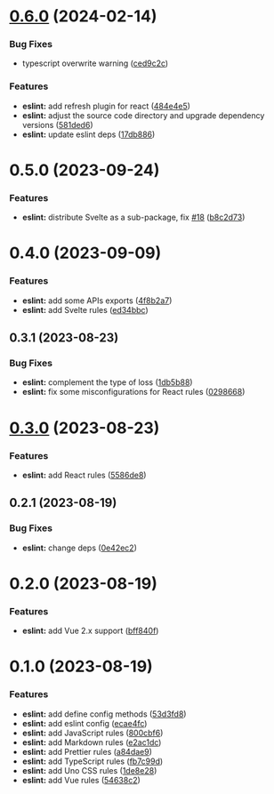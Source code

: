 # [0.6.0](https://github.com/chengpeiquan/bassist/compare/eslint@0.5.0...eslint@0.6.0) (2024-02-14)


### Bug Fixes

* typescript overwrite warning ([ced9c2c](https://github.com/chengpeiquan/bassist/commit/ced9c2c8a162f63b8b0ae66f65c384177eb7b0e3))


### Features

* **eslint:** add refresh plugin for react ([484e4e5](https://github.com/chengpeiquan/bassist/commit/484e4e5158b43603f6f91cb10abb580ede69e25f))
* **eslint:** adjust the source code directory and upgrade dependency versions ([581ded6](https://github.com/chengpeiquan/bassist/commit/581ded6a6b7755b4ad663f0b6b5ff550ef84bd84))
* **eslint:** update eslint deps ([17db886](https://github.com/chengpeiquan/bassist/commit/17db886d96b395d42f7f78b8749dca2ceed0c52d))



# 0.5.0 (2023-09-24)


### Features

* **eslint:** distribute Svelte as a sub-package, fix [#18](https://github.com/chengpeiquan/bassist/issues/18) ([b8c2d73](https://github.com/chengpeiquan/bassist/commit/b8c2d73d7a9c60da4e2a333b2eb0852e02a25f44))



# 0.4.0 (2023-09-09)


### Features

* **eslint:** add some APIs exports ([4f8b2a7](https://github.com/chengpeiquan/bassist/commit/4f8b2a71f4177d841fd1f3b426bdbe100f556d7f))
* **eslint:** add Svelte rules ([ed34bbc](https://github.com/chengpeiquan/bassist/commit/ed34bbc963e6c5bdd7cc5ff51bd5918e3e3ba618))



## 0.3.1 (2023-08-23)


### Bug Fixes

* **eslint:** complement the type of loss ([1db5b88](https://github.com/chengpeiquan/bassist/commit/1db5b88271fdcaf031497c48ec68a15869588d03))
* **eslint:** fix some misconfigurations for React rules ([0298668](https://github.com/chengpeiquan/bassist/commit/029866813cefa25d694d9ecacb74e2f1c1f08b37))



# [0.3.0](https://github.com/chengpeiquan/bassist/compare/eslint@0.2.1...eslint@0.3.0) (2023-08-23)


### Features

* **eslint:** add React rules ([5586de8](https://github.com/chengpeiquan/bassist/commit/5586de88c92ec2098648c86006403c90b4626d99))



## 0.2.1 (2023-08-19)


### Bug Fixes

* **eslint:** change deps ([0e42ec2](https://github.com/chengpeiquan/bassist/commit/0e42ec2248cd605405c1e1544f218384ab92f7db))



# 0.2.0 (2023-08-19)


### Features

* **eslint:** add Vue 2.x support ([bff840f](https://github.com/chengpeiquan/bassist/commit/bff840f6f7b4576859d1814c3dc65351a3a4d89e))



# 0.1.0 (2023-08-19)


### Features

* **eslint:** add define config methods ([53d3fd8](https://github.com/chengpeiquan/bassist/commit/53d3fd855af4831a1cda18ecd496a983247ac170))
* **eslint:** add eslint config ([ecae4fc](https://github.com/chengpeiquan/bassist/commit/ecae4fc16e3e7b789b2999d079b64372bb337ffc))
* **eslint:** add JavaScript rules ([800cbf6](https://github.com/chengpeiquan/bassist/commit/800cbf609a4b8248ad564753adebc6cf3bbf2262))
* **eslint:** add Markdown rules ([e2ac1dc](https://github.com/chengpeiquan/bassist/commit/e2ac1dcf709c238e45e64b3b189692074333ca42))
* **eslint:** add Prettier rules ([a84dae9](https://github.com/chengpeiquan/bassist/commit/a84dae953470f07a8aa6ee8c3b24604f1fb52cb5))
* **eslint:** add TypeScript rules ([fb7c99d](https://github.com/chengpeiquan/bassist/commit/fb7c99dfbe8b11d4579b265ba1a79a6aed4ab7b9))
* **eslint:** add Uno CSS rules ([1de8e28](https://github.com/chengpeiquan/bassist/commit/1de8e288b9771da873959e0044e1f5612a96dc37))
* **eslint:** add Vue rules ([54638c2](https://github.com/chengpeiquan/bassist/commit/54638c20f49a82ebff4b4283e774f3bd7997efe2))



